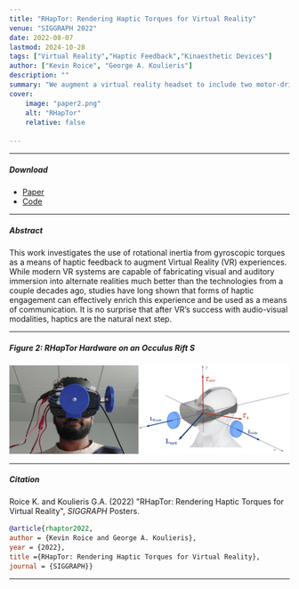 ```yaml
---
title: "RHapTor: Rendering Haptic Torques for Virtual Reality" 
venue: "SIGGRAPH 2022"
date: 2022-08-07
lastmod: 2024-10-28
tags: ["Virtual Reality","Haptic Feedback","Kinaesthetic Devices"]
author: ["Kevin Roice", "George A. Koulieris"]
description: "" 
summary: "We augment a virtual reality headset to include two motor-driven discs, which induce a controllable gyroscopic torque on the wearer’s head." 
cover:
    image: "paper2.png"
    alt: "RHapTor"
    relative: false

---
```


---

##### Download

+ [Paper](paper2.pdf)
+ [Code](https://github.com/kevroi/Rhaptor)

---

##### Abstract

This work investigates the use of rotational inertia from gyroscopic torques as a means of haptic feedback to augment Virtual Reality (VR) experiences. While modern VR systems are capable of fabricating visual and auditory immersion into alternate realities much better than the technologies from a couple decades ago, studies have long shown that forms of haptic engagement can effectively enrich this experience and be used as a means of communication. It is no surprise that after VR’s success with audio-visual modalities, haptics are the natural next step.

---

##### Figure 2: RHapTor Hardware on an Occulus Rift S

![](paper2.png)

---

##### Citation

Roice K. and Koulieris G.A. (2022) "RHapTor: Rendering Haptic Torques for Virtual Reality", *SIGGRAPH* Posters.

```BibTeX
@article{rhaptor2022,
author = {Kevin Roice and George A. Koulieris},
year = {2022},
title ={RHapTor: Rendering Haptic Torques for Virtual Reality},
journal = {SIGGRAPH}}
```

---

<!-- ##### Related material

+ [Presentation slides](presentation2.pdf)
+ [Wikipedia entry](https://en.wikipedia.org/wiki/The_Finer_Points_of_Sausage_Dogs) -->
